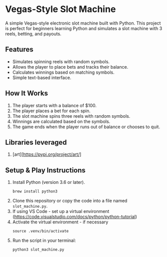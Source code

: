 # Vegas-Style Slot Machine

A simple Vegas-style electronic slot machine built with Python. This project is perfect for beginners learning Python and simulates a slot machine with 3 reels, betting, and payouts.

## Features

- Simulates spinning reels with random symbols.
- Allows the player to place bets and tracks their balance.
- Calculates winnings based on matching symbols.
- Simple text-based interface.

## How It Works

1. The player starts with a balance of $100.
2. The player places a bet for each spin.
3. The slot machine spins three reels with random symbols.
4. Winnings are calculated based on the symbols.
5. The game ends when the player runs out of balance or chooses to quit.

## Libraries leveraged

1. [art][https://pypi.org/project/art/]

## Setup & Play Instructions

1. Install Python (version 3.6 or later).
   ```
   brew install python3
   ```
2. Clone this repository or copy the code into a file named `slot_machine.py`.
3. If using VS Code - set up a virtual environment (https://code.visualstudio.com/docs/python/python-tutorial)
4. Activate the virtual environment - if necessary
   ```
   source .venv/bin/activate
   ```
5. Run the script in your terminal:
   ```bash
   python3 slot_machine.py
   ```
